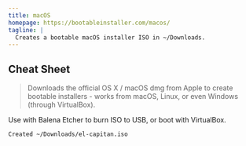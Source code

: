 ```yaml
---
title: macOS
homepage: https://bootableinstaller.com/macos/
tagline: |
  Creates a bootable macOS installer ISO in ~/Downloads.
---
```


## Cheat Sheet

> Downloads the official OS X / macOS dmg from Apple to create bootable
> installers - works from macOS, Linux, or even Windows (through VirtualBox).

Use with Balena Etcher to burn ISO to USB, or boot with VirtualBox.

```txt
Created ~/Downloads/el-capitan.iso
```
